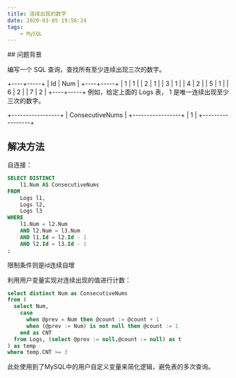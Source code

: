```yaml
---
title: 连续出现的数字
date: 2020-03-05 19:56:24
tags: 
    - MySQL
---
```

<meta name="referrer" content="no-referrer" />
## 问题背景

编写一个 SQL 查询，查找所有至少连续出现三次的数字。

+----+-----+
| Id | Num |
+----+-----+
| 1  |  1  |
| 2  |  1  |
| 3  |  1  |
| 4  |  2  |
| 5  |  1  |
| 6  |  2  |
| 7  |  2  |
+----+-----+
例如，给定上面的 Logs 表， 1 是唯一连续出现至少三次的数字。

+-----------------+
| ConsecutiveNums |
+-----------------+
| 1               |
+-----------------+

## 解决方法
自连接：
```sql
SELECT DISTINCT
    l1.Num AS ConsecutiveNums
FROM
    Logs l1,
    Logs l2,
    Logs l3
WHERE
    l1.Num = l2.Num
    AND l2.Num = l3.Num
    AND l1.Id = l2.Id - 1
    AND l2.Id = l3.Id - 1   
;
```

限制条件则是id连续自增

利用用户变量实现对连续出现的值进行计数：
```sql
select distinct Num as ConsecutiveNums
from (
  select Num, 
    case 
      when @prev = Num then @count := @count + 1
      when (@prev := Num) is not null then @count := 1
    end as CNT
  from Logs, (select @prev := null,@count := null) as t
) as temp
where temp.CNT >= 3
```
此处使用到了MySQL中的用户自定义变量来简化逻辑，避免表的多次查询。

